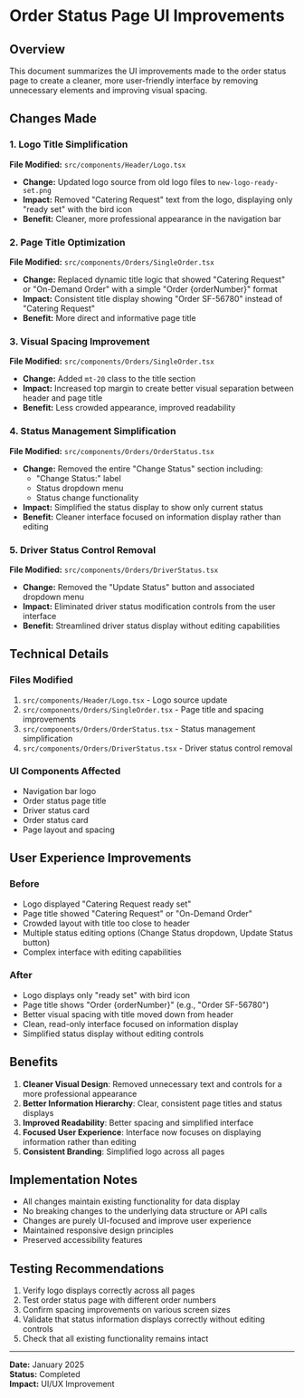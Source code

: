 # Order Status Page UI Improvements

## Overview

This document summarizes the UI improvements made to the order status page to create a cleaner, more user-friendly interface by removing unnecessary elements and improving visual spacing.

## Changes Made

### 1. Logo Title Simplification

**File Modified:** `src/components/Header/Logo.tsx`

- **Change:** Updated logo source from old logo files to `new-logo-ready-set.png`
- **Impact:** Removed "Catering Request" text from the logo, displaying only "ready set" with the bird icon
- **Benefit:** Cleaner, more professional appearance in the navigation bar

### 2. Page Title Optimization

**File Modified:** `src/components/Orders/SingleOrder.tsx`

- **Change:** Replaced dynamic title logic that showed "Catering Request" or "On-Demand Order" with a simple "Order {orderNumber}" format
- **Impact:** Consistent title display showing "Order SF-56780" instead of "Catering Request"
- **Benefit:** More direct and informative page title

### 3. Visual Spacing Improvement

**File Modified:** `src/components/Orders/SingleOrder.tsx`

- **Change:** Added `mt-20` class to the title section
- **Impact:** Increased top margin to create better visual separation between header and page title
- **Benefit:** Less crowded appearance, improved readability

### 4. Status Management Simplification

**File Modified:** `src/components/Orders/OrderStatus.tsx`

- **Change:** Removed the entire "Change Status" section including:
  - "Change Status:" label
  - Status dropdown menu
  - Status change functionality
- **Impact:** Simplified the status display to show only current status
- **Benefit:** Cleaner interface focused on information display rather than editing

### 5. Driver Status Control Removal

**File Modified:** `src/components/Orders/DriverStatus.tsx`

- **Change:** Removed the "Update Status" button and associated dropdown menu
- **Impact:** Eliminated driver status modification controls from the user interface
- **Benefit:** Streamlined driver status display without editing capabilities

## Technical Details

### Files Modified

1. `src/components/Header/Logo.tsx` - Logo source update
2. `src/components/Orders/SingleOrder.tsx` - Page title and spacing improvements
3. `src/components/Orders/OrderStatus.tsx` - Status management simplification
4. `src/components/Orders/DriverStatus.tsx` - Driver status control removal

### UI Components Affected

- Navigation bar logo
- Order status page title
- Driver status card
- Order status card
- Page layout and spacing

## User Experience Improvements

### Before

- Logo displayed "Catering Request ready set"
- Page title showed "Catering Request" or "On-Demand Order"
- Crowded layout with title too close to header
- Multiple status editing options (Change Status dropdown, Update Status button)
- Complex interface with editing capabilities

### After

- Logo displays only "ready set" with bird icon
- Page title shows "Order {orderNumber}" (e.g., "Order SF-56780")
- Better visual spacing with title moved down from header
- Clean, read-only interface focused on information display
- Simplified status display without editing controls

## Benefits

1. **Cleaner Visual Design**: Removed unnecessary text and controls for a more professional appearance
2. **Better Information Hierarchy**: Clear, consistent page titles and status displays
3. **Improved Readability**: Better spacing and simplified interface
4. **Focused User Experience**: Interface now focuses on displaying information rather than editing
5. **Consistent Branding**: Simplified logo across all pages

## Implementation Notes

- All changes maintain existing functionality for data display
- No breaking changes to the underlying data structure or API calls
- Changes are purely UI-focused and improve user experience
- Maintained responsive design principles
- Preserved accessibility features

## Testing Recommendations

1. Verify logo displays correctly across all pages
2. Test order status page with different order numbers
3. Confirm spacing improvements on various screen sizes
4. Validate that status information displays correctly without editing controls
5. Check that all existing functionality remains intact

---

**Date:** January 2025  
**Status:** Completed  
**Impact:** UI/UX Improvement
